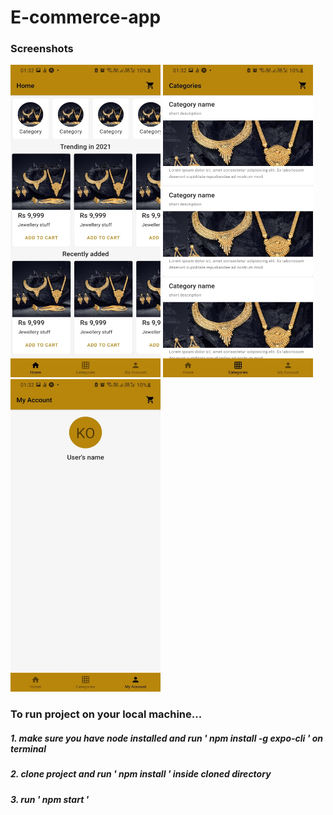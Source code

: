# E-commerce-app

### Screenshots
<img width=240px height=500px src="https://github.com/Arsh150701/Jewellery-E-com-App/blob/main/repoPics/Home.jpeg"/>
<img width=240px height=500px src="https://github.com/Arsh150701/Jewellery-E-com-App/blob/main/repoPics/Categories.jpeg"/>
<img width=240px height=500px src="https://github.com/Arsh150701/Jewellery-E-com-App/blob/main/repoPics/UserPage.jpeg"/>

### To run project on your local machine...
##### _1._ make sure you have node installed and run ' _npm install -g expo-cli_ ' on terminal
##### _2._ clone project and run ' _npm install_ ' inside cloned directory
##### _3._ run ' _npm start_ '
